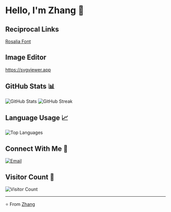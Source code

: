 # Hello, I'm Zhang 👋

## Reciprocal Links
[Rosalia Font](https://rosaliafont.com/)

## Image Editor
https://svgviewer.app

## GitHub Stats 📊

<img src="https://github-readme-stats.vercel.app/api?username=ZhangVampire&show_icons=true&theme=radical" alt="GitHub Stats" />

<img src="https://github-readme-streak-stats.herokuapp.com/?user=ZhangVampire&theme=dark" alt="GitHub Streak" />

## Language Usage 📈

<img src="https://github-readme-stats.vercel.app/api/top-langs/?username=ZhangVampire&layout=compact&theme=radical" alt="Top Languages" />

## Connect With Me 📱

[![Email](https://img.shields.io/badge/-Email-D14836?style=flat-square&logo=gmail&logoColor=white)](vampirenalan@gmail.com)

## Visitor Count 👀

![Visitor Count](https://profile-counter.glitch.me/ZhangVampire/count.svg)

---

⭐️ From [Zhang](https://github.com/ZhangVampire)

